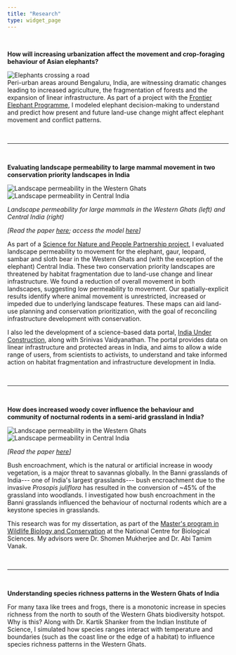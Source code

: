 ```yaml
---
title: "Research"
type: widget_page
---
```


<br>

**How will increasing urbanization affect the movement and crop-foraging behaviour of Asian elephants?**

<img align = "left" src="/img/elephants.jpg" alt = "Elephants crossing a road"> <br CLEAR = all> Peri-urban areas around Bengaluru, India, are witnessing dramatic changes leading to increased agriculture, the fragmentation of forests and the expansion of linear infrastructure. As part of a project with the [Frontier Elephant Programme](https://frontierelephants.info/), I modeled elephant decision-making to understand and predict how present and future land-use change might affect elephant movement and conflict patterns.

<br>

------------------------------------------------------------------------

<br>

**Evaluating landscape permeability to large mammal movement in two conservation priority landscapes in India**

<div class = "row">
  <div class = "col-5">
    <img src = "/img/wg.jpg" alt = "Landscape permeability in the Western Ghats" >
  </div>
  <div class = "col-5">
    <img src = "/img/ci.jpg" alt = "Landscape permeability in Central India" >
  </div>
</div>

*Landscape permeability for large mammals in the Western Ghats (left) and Central India (right)*

*\[Read the paper [here](https://www.sciencedirect.com/science/article/abs/pii/S0006320720306716); access the model [here](https://github.com/anishajayadevan/navigatingPavedParadise)\]*

As part of a [Science for Nature and People Partnership project](http://snappartnership.net/groups/landscape-connectivity-in-india/), I evaluated landscape permeability to movement for the elephant, gaur, leopard, sambar and sloth bear in the Western Ghats and (with the exception of the elephant) Central India. These two conservation priority landscapes are threatened by habitat fragmentation due to land-use change and linear infrastructure. We found a reduction of overall movement in both landscapes, suggesting low permeability to movement. Our spatially-explicit results identify where animal movement is unrestricted, increased or impeded due to underlying landscape features. These maps can aid land-use planning and conservation prioritization, with the goal of reconciling infrastructure development with conservation.

I also led the development of a science-based data portal, [India Under Construction](https://indiaunderconstruction.com/), along with Srinivas Vaidyanathan. The portal provides data on linear infrastructure and protected areas in India, and aims to allow a wide range of users, from scientists to activists, to understand and take informed action on habitat fragmentation and infrastructure development in India.

<br>

------------------------------------------------------------------------

<br>

**How does increased woody cover influence the behaviour and community of nocturnal rodents in a semi-arid grassland in India?**

<div class = "row">
  <div class = "col-5">
    <img src = "/img/prosopis.jpg" alt = "Landscape permeability in the Western Ghats" >
  </div>
  <div class = "col-5">
    <img src = "/img/millardia.jpg" alt = "Landscape permeability in Central India" >
  </div>
</div>

*\[Read the paper [here](https://www.researchgate.net/publication/324057118_Bush_encroachment_influences_nocturnal_rodent_community_and_behaviour_in_a_semi-arid_grassland_in_Gujarat_India)\]*

Bush encroachment, which is the natural or artificial increase in woody vegetation, is a major threat to savannas globally. In the Banni grasslands of India--- one of India's largest grasslands--- bush encroachment due to the invasive *Prosopis juliflora* has resulted in the conversion of ~45% of the grassland into woodlands. I investigated how bush encroachment in the Banni grasslands influenced the behaviour of nocturnal rodents which are a keystone species in grasslands.

This research was for my dissertation, as part of the [Master's program in Wildlife Biology and Conservation](https://www.ncbs.res.in/mscprogram/) at the National Centre for Biological Sciences. My advisors were Dr. Shomen Mukherjee and Dr. Abi Tamim Vanak.

<br>

------------------------------------------------------------------------

<br>

**Understanding species richness patterns in the Western Ghats of India**

For many taxa like trees and frogs, there is a monotonic increase in species richness from the north to south of the Western Ghats biodiversity hotspot. Why is this? Along with Dr. Kartik Shanker from the Indian Institute of Science, I simulated how species ranges interact with temperature and boundaries (such as the coast line or the edge of a habitat) to influence species richness patterns in the Western Ghats.
